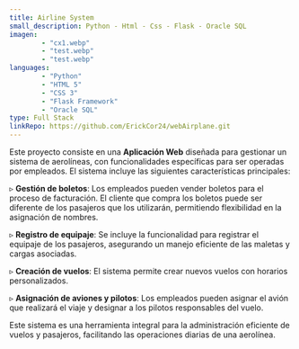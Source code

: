 ```yaml
---
title: Airline System
small_description: Python - Html - Css - Flask - Oracle SQL
imagen: 
        - "cx1.webp"
        - "test.webp"
        - "test.webp"
languages: 
        - "Python"
        - "HTML 5"
        - "CSS 3"
        - "Flask Framework"
        - "Oracle SQL"
type: Full Stack
linkRepo: https://github.com/ErickCor24/webAirplane.git
---
```


Este proyecto consiste en una **Aplicación Web** diseñada para gestionar un sistema de aerolíneas, con funcionalidades específicas para ser operadas por empleados. El sistema incluye las siguientes características principales:  

▹ **Gestión de boletos**: Los empleados pueden vender boletos para el proceso de facturación. El cliente que compra los boletos puede ser diferente de los pasajeros que los utilizarán, permitiendo flexibilidad en la asignación de nombres.

▹ **Registro de equipaje**: Se incluye la funcionalidad para registrar el equipaje de los pasajeros, asegurando un manejo eficiente de las maletas y cargas asociadas.

▹ **Creación de vuelos**: El sistema permite crear nuevos vuelos con horarios personalizados.

▹ **Asignación de aviones y pilotos**: Los empleados pueden asignar el avión que realizará el viaje y designar a los pilotos responsables del vuelo.

Este sistema es una herramienta integral para la administración eficiente de vuelos y pasajeros, facilitando las operaciones diarias de una aerolínea.

